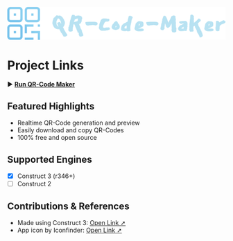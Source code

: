 ![header](https://raw.githubusercontent.com/AsagiiroStudio/QR-Code-Maker-Tool/main/Distribution/ReadmeHeader.png)

# Project Links
▶️ [**Run QR-Code Maker**](https://asagiirostudio.itch.io/qr-code-maker)

## Featured Highlights
- Realtime QR-Code generation and preview
- Easily download and copy QR-Codes
- 100% free and open source

## Supported Engines
- [X] Construct 3 (r346+)
- [ ] Construct 2

## Contributions & References
- Made using Construct 3: [Open Link ➚](https://www.construct.net/)
- App icon by Iconfinder: [Open Link ➚](https://www.iconfinder.com/)
